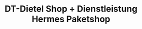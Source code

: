 ---
title: "DT-Dietel Shop + Dienstleistung Hermes Paketshop"
url: /grimma/dt-dietel-shop-dienstleistung-hermes-paketshop/
shop: Lebensmittel
---